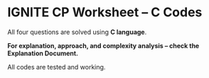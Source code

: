 # IGNITE CP Worksheet – C Codes

All four questions are solved using **C language**.

**For explanation, approach, and complexity analysis – check the Explanation Document.**

 All codes are tested and working.

